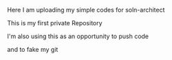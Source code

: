 Here I am uploading my simple codes for soln-architect


This is my first private Repository

I'm also using this as an opportunity to push code

and to fake my git
     